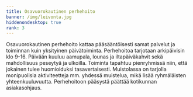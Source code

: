 ```yaml
---
title: Osavuorokautinen perhehoito
banner: /img/leivonta.jpg
hiddenondesktop: true
rank: 3
---
```

Osavuorokautinen perhehoito kattaa pääsääntöisesti samat palvelut ja toiminnan kuin yksityinen päivätoiminta. Perhehoitoa tarjotaan arkipäivisin klo 9-16. Päivään kuuluu aamupala, lounas ja iltapäiväkahvit sekä mahdollisuus peseytyä ja ulkoilla. Toiminta tapahtuu pienryhmissä niin, että jokainen tulee huomioiduksi tasavertaisesti. Muistolassa on tarjolla monipuolisia aktiviteetteja mm. yhdessä muistelua, mikä lisää ryhmäläisten yhteenkuuluvuutta. Perhehoitoon pääsystä päättää kotikunnan asiakasohjaus.
